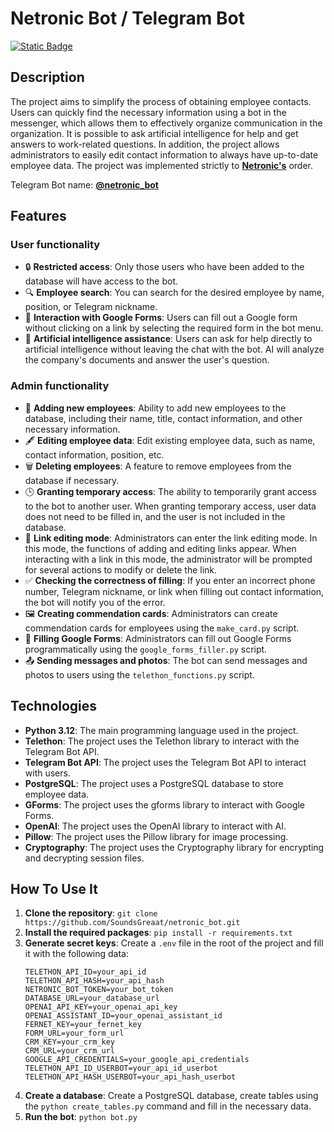# Netronic Bot / Telegram Bot

[![Static Badge](https://img.shields.io/badge/MIT-Lisence?style=for-the-badge&logo=github&label=License&color=yellow)](https://github.com/SoundsGreaat/netronic_bot?tab=MIT-1-ov-file)

## Description
The project aims to simplify the process of obtaining employee contacts. Users can quickly find the necessary information using a bot in the messenger, which allows them to effectively organize communication in the organization. It is possible to ask artificial intelligence for help and get answers to work-related questions.
In addition, the project allows administrators to easily edit contact information to always have up-to-date employee data.
The project was implemented strictly to [**Netronic's**](https://netronic.com.ua/lp) order.

Telegram Bot name: [**@netronic_bot**](https://t.me/netronic_bot)

## Features
### User functionality
- 🔒 **Restricted access**: Only those users who have been added to the database will have access to the bot.
- 🔍 **Employee search**: You can search for the desired employee by name, position, or Telegram nickname.
- 📝 **Interaction with Google Forms**: Users can fill out a Google form without clicking on a link by selecting the required form in the bot menu.
- 🤖 **Artificial intelligence assistance**: Users can ask for help directly to artificial intelligence without leaving the chat with the bot. AI will analyze the company's documents and answer the user's question.

### Admin functionality
- 💼 **Adding new employees**: Ability to add new employees to the database, including their name, title, contact information, and other necessary information.
- 🖋️ **Editing employee data**: Edit existing employee data, such as name, contact information, position, etc.
- 🗑️ **Deleting employees**: A feature to remove employees from the database if necessary.
- 🕒 **Granting temporary access**: The ability to temporarily grant access to the bot to another user. When granting temporary access, user data does not need to be filled in, and the user is not included in the database.
- 🔗 **Link editing mode**: Administrators can enter the link editing mode. In this mode, the functions of adding and editing links appear. When interacting with a link in this mode, the administrator will be prompted for several actions to modify or delete the link.
- ✅ **Checking the correctness of filling**: If you enter an incorrect phone number, Telegram nickname, or link when filling out contact information, the bot will notify you of the error.
- 🖼️ **Creating commendation cards**: Administrators can create commendation cards for employees using the `make_card.py` script.
- 📝 **Filling Google Forms**: Administrators can fill out Google Forms programmatically using the `google_forms_filler.py` script.
- 📤 **Sending messages and photos**: The bot can send messages and photos to users using the `telethon_functions.py` script.

## Technologies
- **Python 3.12**: The main programming language used in the project.
- **Telethon**: The project uses the Telethon library to interact with the Telegram Bot API.
- **Telegram Bot API**: The project uses the Telegram Bot API to interact with users.
- **PostgreSQL**: The project uses a PostgreSQL database to store employee data.
- **GForms**: The project uses the gforms library to interact with Google Forms.
- **OpenAI**: The project uses the OpenAI library to interact with AI.
- **Pillow**: The project uses the Pillow library for image processing.
- **Cryptography**: The project uses the Cryptography library for encrypting and decrypting session files.

## How To Use It
1. **Clone the repository**: `git clone https://github.com/SoundsGreaat/netronic_bot.git`
2. **Install the required packages**: `pip install -r requirements.txt`
3. **Generate secret keys**: Create a `.env` file in the root of the project and fill it with the following data:
    ```env
   TELETHON_API_ID=your_api_id
   TELETHON_API_HASH=your_api_hash
   NETRONIC_BOT_TOKEN=your_bot_token
   DATABASE_URL=your_database_url
   OPENAI_API_KEY=your_openai_api_key
   OPENAI_ASSISTANT_ID=your_openai_assistant_id
   FERNET_KEY=your_fernet_key
   FORM_URL=your_form_url
   CRM_KEY=your_crm_key
   CRM_URL=your_crm_url
   GOOGLE_API_CREDENTIALS=your_google_api_credentials
   TELETHON_API_ID_USERBOT=your_api_id_userbot
   TELETHON_API_HASH_USERBOT=your_api_hash_userbot
    ```
4. **Create a database**: Create a PostgreSQL database, create tables using the `python create_tables.py` command and fill in the necessary data.
5. **Run the bot**: `python bot.py`